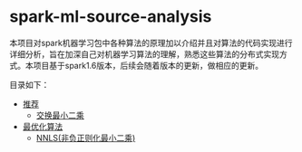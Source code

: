# spark-ml-source-analysis
本项目对spark机器学习包中各种算法的原理加以介绍并且对算法的代码实现进行详细分析，旨在加深自己对机器学习算法的理解，熟悉这些算法的分布式实现方式。本项目基于spark1.6版本，后续会随着版本的更新，做相应的更新。

目录如下：

* [推荐](推荐/交换最小二乘/ALS.md)
    * [交换最小二乘](推荐/交换最小二乘/ALS.md)
* [最优化算法]()
    * [NNLS(非负正则化最小二乘)](最优化算法/非负正则化最小二乘/NNLS.md)
